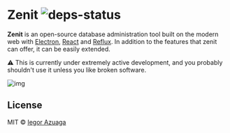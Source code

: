 # Zenit ![deps-status](https://david-dm.org/iiegor/zenit.svg)
**Zenit** is an open-source database administration tool built on the modern web with [Electron](https://github.com/atom/electron), [React](https://facebook.github.io/react/) and [Reflux](https://github.com/reflux/refluxjs). In addition to the features that zenit can offer, it can be easily extended.


:warning: This is currently under extremely active development, and you probably shouldn't use it unless you like broken software.

![img](http://i.imgur.com/JB2bMgS.png)

## License
MIT © [Iegor Azuaga](https://github.com/iiegor)